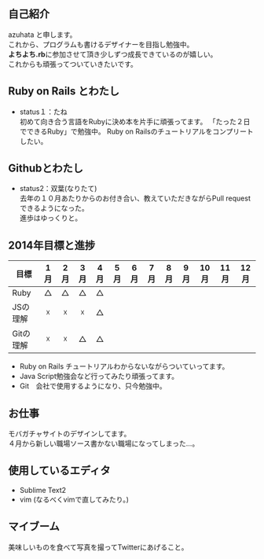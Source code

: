 ## 自己紹介

azuhata と申します。  
これから、プログラムも書けるデザイナーを目指し勉強中。  
**よちよち.rb**に参加させて頂き少しずつ成長できているのが嬉しい。   
これからも頑張ってついていきたいです。  

## Ruby on Rails とわたし

- status１：たね   
初めて向き合う言語をRubyに決め本を片手に頑張ってます。 
「たった２日でできるRuby」で勉強中。 
Ruby on Railsのチュートリアルをコンプリートしたい。  

## Githubとわたし

- status2：双葉(なりたて)    
去年の１０月あたりからのお付き合い、教えていただきながらPull request できるようになった。    
進歩はゆっくりと。  

## 2014年目標と進捗

| 目標 | 1月 | 2月 | 3月 | 4月 | 5月 | 6月 | 7月 | 8月 | 9月 | 10月 | 11月 | 12月 |
| ---- |:---:|:---:|:---:|:---:|:---:|:---:|:---:|:---:|:---:|:---:|:---:|:---:|
|Ruby|△|△|△|△|||||||||
|JSの理解|☓|☓|☓|△|||||||||
|Gitの理解|☓|☓|△|△|||||||||  

- Ruby on Rails チュートリアルわからないながらついていってます。  
- Java Script勉強会など行ってみたり頑張ってます。  
- Git　会社で使用するようになり、只今勉強中。      

## お仕事

モバガチャサイトのデザインしてます。   
４月から新しい職場ソース書かない職場になってしまった…。 

## 使用しているエディタ

- Sublime Text2  
- vim (なるべくvimで直してみたり。)  

## マイブーム

美味しいものを食べて写真を撮ってTwitterにあげること。  

